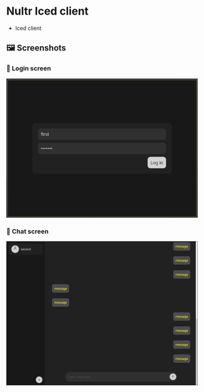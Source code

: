 # Nultr Iced client

- Iced client

## 🖼 Screenshots

### 🔐 Login screen

![Login](images/login.png)

### 💬 Chat screen

![Chat](images/chat.png)
